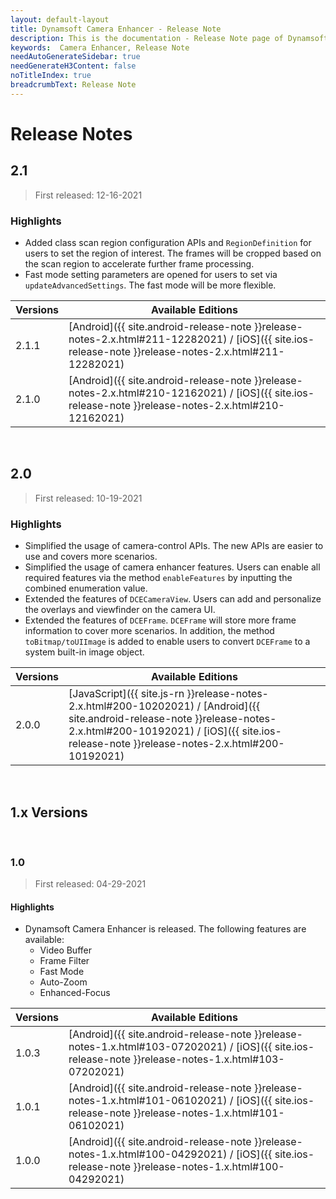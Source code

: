 ```yaml
---
layout: default-layout
title: Dynamsoft Camera Enhancer - Release Note
description: This is the documentation - Release Note page of Dynamsoft Camera Enhancer.
keywords:  Camera Enhancer, Release Note
needAutoGenerateSidebar: true
needGenerateH3Content: false
noTitleIndex: true
breadcrumbText: Release Note
---
```


# Release Notes

## 2.1

> First released: 12-16-2021

### Highlights

- Added class scan region configuration APIs and `RegionDefinition` for users to set the region of interest. The frames will be cropped based on the scan region to accelerate further frame processing.
- Fast mode setting parameters are opened for users to set via `updateAdvancedSettings`. The fast mode will be more flexible.

| Versions | Available Editions |
| -------- | ------------------ |
| 2.1.1 | [Android]({{ site.android-release-note }}release-notes-2.x.html#211-12282021) / [iOS]({{ site.ios-release-note }}release-notes-2.x.html#211-12282021) |
| 2.1.0 | [Android]({{ site.android-release-note }}release-notes-2.x.html#210-12162021) / [iOS]({{ site.ios-release-note }}release-notes-2.x.html#210-12162021) |

&nbsp;

## 2.0

> First released: 10-19-2021

### Highlights

- Simplified the usage of camera-control APIs. The new APIs are easier to use and covers more scenarios.
- Simplified the usage of camera enhancer features. Users can enable all required features via the method `enableFeatures` by inputting the combined enumeration value.
- Extended the features of `DCECameraView`. Users can add and personalize the overlays and viewfinder on the camera UI.
- Extended the features of `DCEFrame`. `DCEFrame` will store more frame information to cover more scenarios. In addition, the method `toBitmap/toUIImage` is added to enable users to convert `DCEFrame` to a system built-in image object.

| Versions | Available Editions |
| -------- | ------------------ |
| 2.0.0 | [JavaScript]({{ site.js-rn }}release-notes-2.x.html#200-10202021) / [Android]({{ site.android-release-note }}release-notes-2.x.html#200-10192021) / [iOS]({{ site.ios-release-note }}release-notes-2.x.html#200-10192021) |

&nbsp;

<div class="fold-panel-prefix"></div>

## 1.x Versions <i class="fa fa-caret-down"></i>

<div class="fold-panel-start"></div>

&nbsp;

### 1.0

> First released: 04-29-2021

#### Highlights

- Dynamsoft Camera Enhancer is released. The following features are available:
  - Video Buffer
  - Frame Filter
  - Fast Mode
  - Auto-Zoom
  - Enhanced-Focus

| Versions | Available Editions |
| -------- | ------------------ |
| 1.0.3 | [Android]({{ site.android-release-note }}release-notes-1.x.html#103-07202021) / [iOS]({{ site.ios-release-note }}release-notes-1.x.html#103-07202021) |
| 1.0.1 | [Android]({{ site.android-release-note }}release-notes-1.x.html#101-06102021) / [iOS]({{ site.ios-release-note }}release-notes-1.x.html#101-06102021) |
| 1.0.0 | [Android]({{ site.android-release-note }}release-notes-1.x.html#100-04292021) / [iOS]({{ site.ios-release-note }}release-notes-1.x.html#100-04292021) |

<div class="fold-panel-end"></div>
